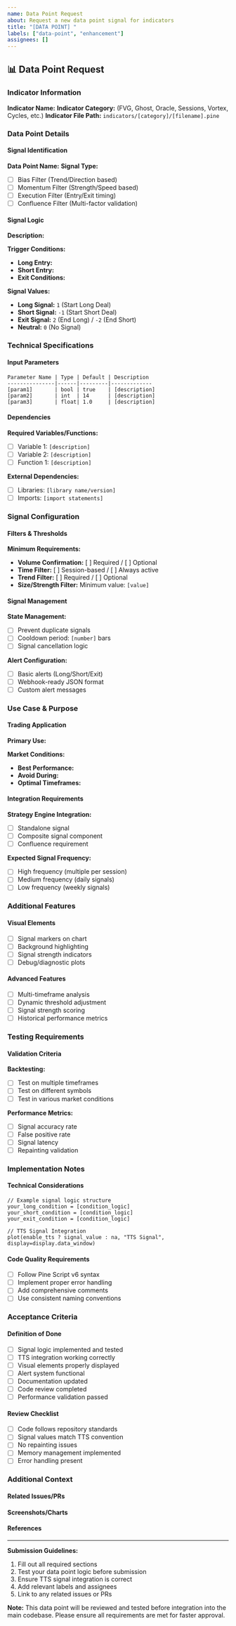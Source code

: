 ```yaml
---
name: Data Point Request
about: Request a new data point signal for indicators
title: "[DATA POINT] "
labels: ["data-point", "enhancement"]
assignees: []
---
```


## 📊 Data Point Request

### Indicator Information
**Indicator Name:** 
**Indicator Category:** (FVG, Ghost, Oracle, Sessions, Vortex, Cycles, etc.)
**Indicator File Path:** `indicators/[category]/[filename].pine`

### Data Point Details

#### Signal Identification
**Data Point Name:** 
**Signal Type:** 
- [ ] Bias Filter (Trend/Direction based)
- [ ] Momentum Filter (Strength/Speed based) 
- [ ] Execution Filter (Entry/Exit timing)
- [ ] Confluence Filter (Multi-factor validation)

#### Signal Logic
**Description:** 
<!-- Describe what this data point detects and when it should trigger -->

**Trigger Conditions:**
- **Long Entry:** 
- **Short Entry:** 
- **Exit Conditions:** 

**Signal Values:**
- **Long Signal:** `1` (Start Long Deal)
- **Short Signal:** `-1` (Start Short Deal)
- **Exit Signal:** `2` (End Long) / `-2` (End Short)
- **Neutral:** `0` (No Signal)

### Technical Specifications

#### Input Parameters
```
Parameter Name | Type | Default | Description
---------------|------|---------|-------------
[param1]       | bool | true    | [description]
[param2]       | int  | 14      | [description]
[param3]       | float| 1.0     | [description]
```

#### Dependencies
**Required Variables/Functions:**
- [ ] Variable 1: `[description]`
- [ ] Variable 2: `[description]`
- [ ] Function 1: `[description]`

**External Dependencies:**
- [ ] Libraries: `[library name/version]`
- [ ] Imports: `[import statements]`

### Signal Configuration

#### Filters & Thresholds
**Minimum Requirements:**
- **Volume Confirmation:** [ ] Required / [ ] Optional
- **Time Filter:** [ ] Session-based / [ ] Always active
- **Trend Filter:** [ ] Required / [ ] Optional
- **Size/Strength Filter:** Minimum value: `[value]`

#### Signal Management
**State Management:**
- [ ] Prevent duplicate signals
- [ ] Cooldown period: `[number]` bars
- [ ] Signal cancellation logic

**Alert Configuration:**
- [ ] Basic alerts (Long/Short/Exit)
- [ ] Webhook-ready JSON format
- [ ] Custom alert messages

### Use Case & Purpose

#### Trading Application
**Primary Use:** 
<!-- Explain the main trading purpose of this data point -->

**Market Conditions:**
- **Best Performance:** 
- **Avoid During:** 
- **Optimal Timeframes:** 

#### Integration Requirements
**Strategy Engine Integration:**
- [ ] Standalone signal
- [ ] Composite signal component
- [ ] Confluence requirement

**Expected Signal Frequency:**
- [ ] High frequency (multiple per session)
- [ ] Medium frequency (daily signals)
- [ ] Low frequency (weekly signals)

### Additional Features

#### Visual Elements
- [ ] Signal markers on chart
- [ ] Background highlighting
- [ ] Signal strength indicators
- [ ] Debug/diagnostic plots

#### Advanced Features
- [ ] Multi-timeframe analysis
- [ ] Dynamic threshold adjustment
- [ ] Signal strength scoring
- [ ] Historical performance metrics

### Testing Requirements

#### Validation Criteria
**Backtesting:**
- [ ] Test on multiple timeframes
- [ ] Test on different symbols
- [ ] Test in various market conditions

**Performance Metrics:**
- [ ] Signal accuracy rate
- [ ] False positive rate
- [ ] Signal latency
- [ ] Repainting validation

### Implementation Notes

#### Technical Considerations
```pinescript
// Example signal logic structure
your_long_condition = [condition_logic]
your_short_condition = [condition_logic]
your_exit_condition = [condition_logic]

// TTS Signal Integration
plot(enable_tts ? signal_value : na, "TTS Signal", display=display.data_window)
```

#### Code Quality Requirements
- [ ] Follow Pine Script v6 syntax
- [ ] Implement proper error handling
- [ ] Add comprehensive comments
- [ ] Use consistent naming conventions

### Acceptance Criteria

#### Definition of Done
- [ ] Signal logic implemented and tested
- [ ] TTS integration working correctly
- [ ] Visual elements properly displayed
- [ ] Alert system functional
- [ ] Documentation updated
- [ ] Code review completed
- [ ] Performance validation passed

#### Review Checklist
- [ ] Code follows repository standards
- [ ] Signal values match TTS convention
- [ ] No repainting issues
- [ ] Memory management implemented
- [ ] Error handling present

### Additional Context

#### Related Issues/PRs
<!-- Link to related issues or pull requests -->

#### Screenshots/Charts
<!-- Add any relevant charts or visual examples -->

#### References
<!-- Add any relevant documentation or research -->

---

**Submission Guidelines:**
1. Fill out all required sections
2. Test your data point logic before submission
3. Ensure TTS signal integration is correct
4. Add relevant labels and assignees
5. Link to any related issues or PRs

**Note:** This data point will be reviewed and tested before integration into the main codebase. Please ensure all requirements are met for faster approval.